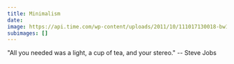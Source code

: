 ```yaml
---
title: Minimalism
date:
image: https://api.time.com/wp-content/uploads/2011/10/111017130018-bw1.jpg?quality=75&w=1440
subimages: []
---
```


"All you needed was a light, a cup of tea, and your stereo." -- Steve Jobs
